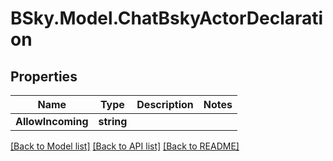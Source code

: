 # BSky.Model.ChatBskyActorDeclaration

## Properties

Name | Type | Description | Notes
------------ | ------------- | ------------- | -------------
**AllowIncoming** | **string** |  | 

[[Back to Model list]](../README.md#documentation-for-models) [[Back to API list]](../README.md#documentation-for-api-endpoints) [[Back to README]](../README.md)

